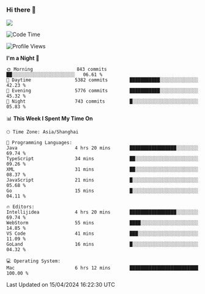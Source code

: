 ### Hi there 👋

<!--
**JJAYCHEN1e/jjaychen1e** is a ✨ _special_ ✨ repository because its `README.md` (this file) appears on your GitHub profile.

Here are some ideas to get you started:

- 🔭 I’m currently working on ...
- 🌱 I’m currently learning ...
- 👯 I’m looking to collaborate on ...
- 🤔 I’m looking for help with ...
- 💬 Ask me about ...
- 📫 How to reach me: ...
- 😄 Pronouns: ...
- ⚡ Fun fact: ...
-->

[![](https://github-readme-stats.vercel.app/api?username=jjaychen1e&show_icons=true)](https://github.com/jjaychen1e/github-readme-stats?count_private=true)

<!--START_SECTION:waka-->
![Code Time](http://img.shields.io/badge/Code%20Time-1%2C104%20hrs%2036%20mins-blue)

![Profile Views](http://img.shields.io/badge/Profile%20Views-0-blue)

**I'm a Night 🦉** 

```text
🌞 Morning                843 commits         ██░░░░░░░░░░░░░░░░░░░░░░░   06.61 % 
🌆 Daytime                5382 commits        ███████████░░░░░░░░░░░░░░   42.23 % 
🌃 Evening                5776 commits        ███████████░░░░░░░░░░░░░░   45.32 % 
🌙 Night                  743 commits         █░░░░░░░░░░░░░░░░░░░░░░░░   05.83 % 
```


📊 **This Week I Spent My Time On** 

```text
🕑︎ Time Zone: Asia/Shanghai

💬 Programming Languages: 
Java                     4 hrs 20 mins       █████████████████░░░░░░░░   69.74 % 
TypeScript               34 mins             ██░░░░░░░░░░░░░░░░░░░░░░░   09.26 % 
XML                      31 mins             ██░░░░░░░░░░░░░░░░░░░░░░░   08.37 % 
JavaScript               21 mins             █░░░░░░░░░░░░░░░░░░░░░░░░   05.68 % 
Go                       15 mins             █░░░░░░░░░░░░░░░░░░░░░░░░   04.11 % 

🔥 Editors: 
Intellijidea             4 hrs 20 mins       █████████████████░░░░░░░░   69.74 % 
WebStorm                 55 mins             ████░░░░░░░░░░░░░░░░░░░░░   14.85 % 
VS Code                  41 mins             ███░░░░░░░░░░░░░░░░░░░░░░   11.09 % 
GoLand                   16 mins             █░░░░░░░░░░░░░░░░░░░░░░░░   04.32 % 

💻 Operating System: 
Mac                      6 hrs 12 mins       █████████████████████████   100.00 % 
```


 Last Updated on 15/04/2024 16:22:30 UTC
<!--END_SECTION:waka-->
